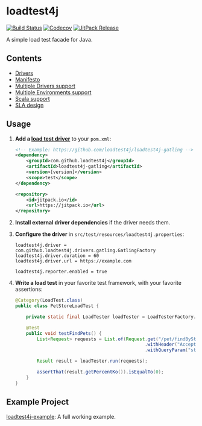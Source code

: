 # loadtest4j

[![Build Status](https://travis-ci.com/loadtest4j/loadtest4j.svg?branch=master)](https://travis-ci.com/loadtest4j/loadtest4j)
[![Codecov](https://codecov.io/gh/loadtest4j/loadtest4j/branch/master/graph/badge.svg)](https://codecov.io/gh/loadtest4j/loadtest4j)
[![JitPack Release](https://jitpack.io/v/com.github.loadtest4j/loadtest4j.svg)](https://jitpack.io/#com.github.loadtest4j/loadtest4j)

A simple load test facade for Java.

## Contents

- [Drivers](drivers.md)
- [Manifesto](manifesto.md)
- [Multiple Drivers support](multiple-drivers.md)
- [Multiple Environments support](multiple-environments.md)
- [Scala support](scala.md)
- [SLA design](sla.md)

## Usage

1. **Add a [load test driver](drivers.md)** to your `pom.xml`:
    
    ```xml
    <!-- Example: https://github.com/loadtest4j/loadtest4j-gatling -->
    <dependency>
        <groupId>com.github.loadtest4j</groupId>
        <artifactId>loadtest4j-gatling</artifactId>
        <version>[version]</version>
        <scope>test</scope>
    </dependency>
    
    <repository>
        <id>jitpack.io</id>
        <url>https://jitpack.io</url>
    </repository>
    ```
    
2. **Install external driver dependencies** if the driver needs them.

3. **Configure the driver** in `src/test/resources/loadtest4j.properties`:
    
    ```properties
    loadtest4j.driver = com.github.loadtest4j.drivers.gatling.GatlingFactory
    loadtest4j.driver.duration = 60
    loadtest4j.driver.url = https://example.com
    
    loadtest4j.reporter.enabled = true
    ```
    
4. **Write a load test** in your favorite test framework, with your favorite assertions:
    
    ```java
    @Category(LoadTest.class)
    public class PetStoreLoadTest {
    
        private static final LoadTester loadTester = LoadTesterFactory.getLoadTester();
    
        @Test
        public void testFindPets() {
            List<Request> requests = List.of(Request.get("/pet/findByStatus")
                                                    .withHeader("Accept", "application/json")
                                                    .withQueryParam("status", "available"));
    
            Result result = loadTester.run(requests);
    
            assertThat(result.getPercentKo()).isEqualTo(0);
        }
    }
    ```

## Example Project

[loadtest4j-example](https://github.com/loadtest4j/loadtest4j-example): A full working example.
